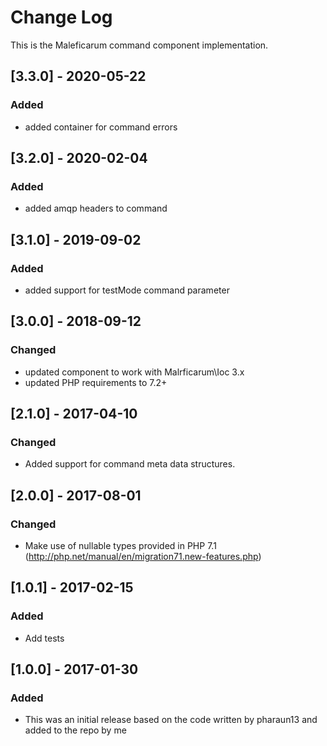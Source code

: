 # Change Log
This is the Maleficarum command component implementation. 

## [3.3.0] - 2020-05-22
### Added
- added container for command errors

## [3.2.0] - 2020-02-04
### Added
- added amqp headers to command

## [3.1.0] - 2019-09-02
### Added
- added support for testMode command parameter

## [3.0.0] - 2018-09-12
### Changed
- updated component to work with Malrficarum\Ioc 3.x
- updated PHP requirements to 7.2+

## [2.1.0] - 2017-04-10
### Changed
- Added support for command meta data structures.

## [2.0.0] - 2017-08-01
### Changed
- Make use of nullable types provided in PHP 7.1 (http://php.net/manual/en/migration71.new-features.php)

## [1.0.1] - 2017-02-15
### Added
- Add tests

## [1.0.0] - 2017-01-30
### Added
- This was an initial release based on the code written by pharaun13 and added to the repo by me
